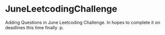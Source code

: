 # JuneLeetcodingChallenge


Adding Questions in June Leetcoding Challenge. In hopes to complete it on deadlines this time finally :p.
